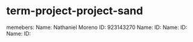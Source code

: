# term-project-project-sand
memebers: 
Name: Nathaniel Moreno ID: 923143270
Name: ID:
Name: ID:
Name: ID:


